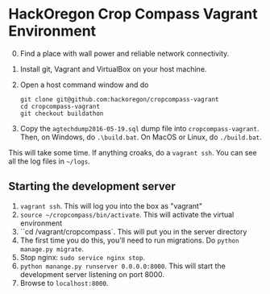 # HackOregon Crop Compass Vagrant Environment

0. Find a place with wall power and reliable network connectivity.
1. Install git, Vagrant and VirtualBox on your host machine.
2. Open a host command window and do

    ```
    git clone git@github.com:hackoregon/cropcompass-vagrant
    cd cropcompass-vagrant
    git checkout buildathon
    ```
3. Copy the `agtechdump2016-05-19.sql` dump file into `cropcompass-vagrant`. Then, on Windows, do `.\build.bat`. On MacOS or Linux, do `./build.bat`.

This will take some time. If anything croaks, do a `vagrant ssh`. You can see all the log files in `~/logs`.

## Starting the development server
1. `vagrant ssh`. This will log you into the box as "vagrant"
2. `source ~/cropcompass/bin/activate`. This will activate the virtual environment
3. ``cd /vagrant/cropcompass`. This will put you in the server directory
4. The first time you do this, you'll need to run migrations. Do `python manage.py migrate`.
5. Stop nginx: `sudo service nginx stop`.
4. `python manange.py runserver 0.0.0.0:8000`. This will start the development server listening on port 8000.
5. Browse to `localhost:8000`.
